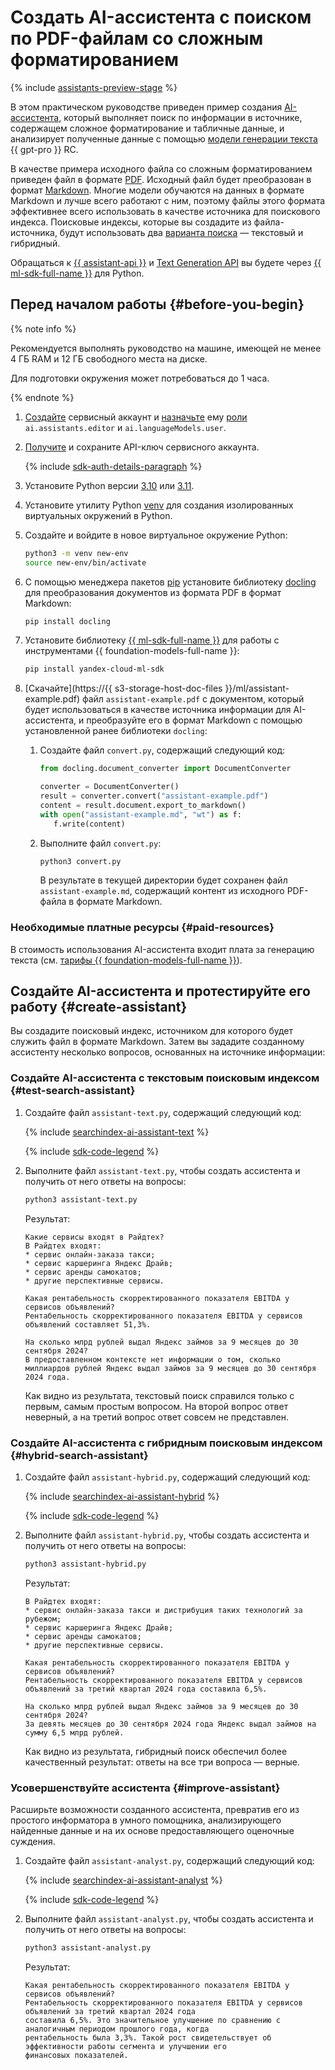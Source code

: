 # Создать AI-ассистента с поиском по PDF-файлам со сложным форматированием

{% include [assistants-preview-stage](../../_includes/foundation-models/assistants-preview-stage.md) %}

В этом практическом руководстве приведен пример создания [AI-ассистента](../../foundation-models/concepts/assistant/index.md), который выполняет поиск по информации в источнике, содержащем сложное форматирование и табличные данные, и анализирует полученные данные с помощью [модели генерации текста](../../foundation-models/concepts/yandexgpt/models.md) {{ gpt-pro }} RC.

В качестве примера исходного файла со сложным форматированием приведен файл в формате [PDF](https://ru.wikipedia.org/wiki/Portable_Document_Format). Исходный файл будет преобразован в формат [Markdown](https://ru.wikipedia.org/wiki/Markdown). Многие модели обучаются на данных в формате Markdown и лучше всего работают с ним, поэтому файлы этого формата эффективнее всего использовать в качестве источника для поискового индекса. Поисковые индексы, которые вы создадите из файла-источника, будут использовать два [варианта поиска](../../foundation-models/concepts/assistant/search-index.md#search-types) — текстовый и гибридный.

Обращаться к [{{ assistant-api }}](../../foundation-models/assistants/api-ref/index.md) и [Text Generation API](../../foundation-models/text-generation/api-ref/index.md) вы будете через [{{ ml-sdk-full-name }}](../../foundation-models/sdk/index.md) для Python.


## Перед началом работы {#before-you-begin}

{% note info %}

Рекомендуется выполнять руководство на машине, имеющей не менее 4 ГБ RAM и 12 ГБ свободного места на диске.

Для подготовки окружения может потребоваться до 1 часа.

{% endnote %}

1. [Создайте](../../iam/operations/sa/create.md) сервисный аккаунт и [назначьте](../../iam/operations/sa/assign-role-for-sa.md) ему [роли](../../foundation-models/security/index.md#service-roles) `ai.assistants.editor` и `ai.languageModels.user`.
1. [Получите](../../iam/operations/authentication/manage-api-keys.md#create-api-key) и сохраните API-ключ сервисного аккаунта.

    {% include [sdk-auth-details-paragraph](../../_includes/foundation-models/sdk-auth-details-paragraph.md) %}

1. Установите Python версии [3.10](https://www.python.org/downloads/release/python-3100/) или [3.11](https://www.python.org/downloads/release/python-3110/).
1. Установите утилиту Python [venv](https://docs.python.org/3/library/venv.html) для создания изолированных виртуальных окружений в Python.
1. Создайте и войдите в новое виртуальное окружение Python:

    ```bash
    python3 -m venv new-env
    source new-env/bin/activate
    ```

1. С помощью менеджера пакетов [pip](https://pypi.org/project/pip/) установите библиотеку [docling](https://github.com/DS4SD/docling) для преобразования документов из формата PDF в формат Markdown:

    ```bash
    pip install docling
    ```

1. Установите библиотеку [{{ ml-sdk-full-name }}](https://github.com/yandex-cloud/yandex-cloud-ml-sdk) для работы с инструментами {{ foundation-models-full-name }}:

    ```bash
    pip install yandex-cloud-ml-sdk
    ```

1. [Скачайте](https://{{ s3-storage-host-doc-files }}/ml/assistant-example.pdf) файл `assistant-example.pdf` с документом, который будет использоваться в качестве источника информации для AI-ассистента, и преобразуйте его в формат Markdown с помощью установленной ранее библиотеки `docling`:

    1. Создайте файл `convert.py`, содержащий следующий код:

        ```python
        from docling.document_converter import DocumentConverter

        converter = DocumentConverter()
        result = converter.convert("assistant-example.pdf")
        content = result.document.export_to_markdown()
        with open("assistant-example.md", "wt") as f:
           f.write(content)
        ```

    1. Выполните файл `convert.py`:

        ```bash
        python3 convert.py
        ```

        В результате в текущей директории будет сохранен файл `assistant-example.md`, содержащий контент из исходного PDF-файла в формате Markdown.


### Необходимые платные ресурсы {#paid-resources}

В стоимость использования AI-ассистента входит плата за генерацию текста (см. [тарифы {{ foundation-models-full-name }}](../../foundation-models/pricing.md)).


## Создайте AI-ассистента и протестируйте его работу {#create-assistant}

Вы создадите поисковый индекс, источником для которого будет служить файл в формате Markdown. Затем вы зададите созданному ассистенту несколько вопросов, основанных на источнике информации:


### Создайте AI-ассистента с текстовым поисковым индексом {#test-search-assistant}

1. Создайте файл `assistant-text.py`, содержащий следующий код:

    {% include [searchindex-ai-assistant-text](../../_includes/foundation-models/assistants/searchindex-ai-assistant-text.md) %}

    {% include [sdk-code-legend](../../_includes/foundation-models/assistants/sdk-code-legend.md) %}

1. Выполните файл `assistant-text.py`, чтобы создать ассистента и получить от него ответы на вопросы:

    ```bash
    python3 assistant-text.py
    ```

    Результат:

    ```text
    Какие сервисы входят в Райдтех?
    В Райдтех входят:
    * сервис онлайн-заказа такси;
    * сервис каршеринга Яндекс Драйв;
    * сервис аренды самокатов;
    * другие перспективные сервисы.

    Какая рентабельность скорректированного показателя EBITDA у сервисов объявлений?
    Рентабельность скорректированного показателя EBITDA у сервисов объявлений составляет 51,3%.

    На сколько млрд рублей выдал Яндекс займов за 9 месяцев до 30 сентября 2024?
    В предоставленном контексте нет информации о том, сколько миллиардов рублей Яндекс выдал займов за 9 месяцев до 30 сентября 2024 года.
    ```

    Как видно из результата, текстовый поиск справился только с первым, самым простым вопросом. На второй вопрос ответ неверный, а на третий вопрос ответ совсем не представлен.

### Создайте AI-ассистента с гибридным поисковым индексом {#hybrid-search-assistant}

1. Создайте файл `assistant-hybrid.py`, содержащий следующий код:

    {% include [searchindex-ai-assistant-hybrid](../../_includes/foundation-models/assistants/searchindex-ai-assistant-hybrid.md) %}

    {% include [sdk-code-legend](../../_includes/foundation-models/assistants/sdk-code-legend.md) %}

1. Выполните файл `assistant-hybrid.py`, чтобы создать ассистента и получить от него ответы на вопросы:

    ```bash
    python3 assistant-hybrid.py
    ```

    Результат:

    ```text
    В Райдтех входят:
    * сервис онлайн-заказа такси и дистрибуция таких технологий за рубежом;
    * сервис каршеринга Яндекс Драйв;
    * сервис аренды самокатов;
    * другие перспективные сервисы.

    Какая рентабельность скорректированного показателя EBITDA у сервисов объявлений?
    Рентабельность скорректированного показателя EBITDA у сервисов объявлений за третий квартал 2024 года составила 6,5%.

    На сколько млрд рублей выдал Яндекс займов за 9 месяцев до 30 сентября 2024?
    За девять месяцев до 30 сентября 2024 года Яндекс выдал займов на сумму 6,5 млрд рублей.
    ```

    Как видно из результата, гибридный поиск обеспечил более качественный результат: ответы на все три вопроса — верные.


### Усовершенствуйте ассистента {#improve-assistant}

Расширьте возможности созданного ассистента, превратив его из простого информатора в умного помощника, анализирующего найденные данные и на их основе предоставляющего оценочные суждения.

1. Создайте файл `assistant-analyst.py`, содержащий следующий код:

    {% include [searchindex-ai-assistant-analyst](../../_includes/foundation-models/assistants/searchindex-ai-assistant-analyst.md) %}

    {% include [sdk-code-legend](../../_includes/foundation-models/assistants/sdk-code-legend.md) %}

1. Выполните файл `assistant-analyst.py`, чтобы создать ассистента и получить от него ответы на вопросы:

    ```bash
    python3 assistant-analyst.py
    ```

    Результат:

    ```text
    Какая рентабельность скорректированного показателя EBITDA у сервисов объявлений?
    Рентабельность скорректированного показателя EBITDA у сервисов объявлений за третий квартал 2024 года
    составила 6,5%. Это значительное улучшение по сравнению с аналогичным периодом прошлого года, когда
    рентабельность была 3,3%. Такой рост свидетельствует об эффективности работы сегмента и улучшении его
    финансовых показателей.
    ```